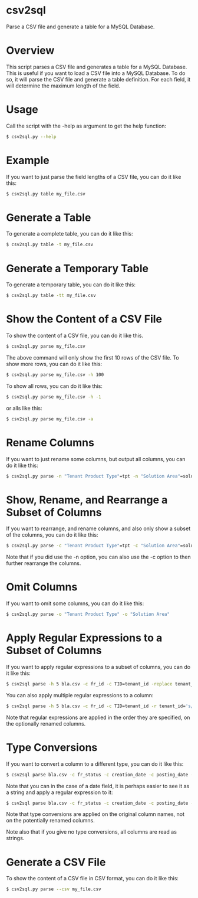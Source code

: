 # csv2sql

Parse a CSV file and generate a table for a MySQL Database.


# Overview

This script parses a CSV file and generates a table for a MySQL Database.
This is useful if you want to load a CSV file into a MySQL Database.
To do so, it will parse the CSV file and generate a table definition.
For each field, it will determine the maximum length of the field.


# Usage

Call the script with the -help as argument
to get the help function:

```bash
$ csv2sql.py --help
```

# Example

If you want to just parse the field
lengths of a CSV file, you can do it like this:

```bash
$ csv2sql.py table my_file.csv
```


# Generate a Table

To generate a complete table, you can do it like this:

```bash
$ csv2sql.py table -t my_file.csv
```


# Generate a Temporary Table

To generate a temporary table, you can do it like this:

```bash
$ csv2sql.py table -tt my_file.csv
```


# Show the Content of a CSV File

To show the content of a CSV file, you can do it like this.

```bash
$ csv2sql.py parse my_file.csv
```

The above command will only show the first 10 rows of the CSV file.
To show more rows, you can do it like this:

```bash
$ csv2sql.py parse my_file.csv -h 100
```

To show all rows, you can do it like this:

```bash
$ csv2sql.py parse my_file.csv -h -1
```

or alls like this:

```bash
$ csv2sql.py parse my_file.csv -a
```

# Rename Columns

If you want to just rename some columns, but output all columns, you can do it like this:

```bash
$ csv2sql.py parse -n "Tenant Product Type"=tpt -n "Solution Area"=solution_area
```


# Show, Rename, and Rearrange a Subset of Columns

If you want to rearrange, and rename columns, and also only show a subset of
the columns, you can do it like this:

```bash
$ csv2sql.py parse -c "Tenant Product Type"=tpt -c "Solution Area"=solution_area
```

Note that if you did use the -n option, you can also use the -c option to
then further rearrange the columns.


# Omit Columns

If you want to omit some columns, you can do it like this:

```bash
$ csv2sql.py parse -o "Tenant Product Type" -o "Solution Area"
```


# Apply Regular Expressions to a Subset of Columns

If you want to apply regular expressions to a subset of columns, you can do it like this:

```bash
$ csv2sql parse -h 5 bla.csv -c fr_id -c TID=tenant_id -replace tenant_id='s/S_0(.*)/\1/g'
```

You can also apply multiple regular expressions to a column:

```bash
$ csv2sql parse -h 5 bla.csv -c fr_id -c TID=tenant_id -r tenant_id='s/S_0(.*)/\1/g' -r tenant_id='s/74/99/g'
```

Note that regular expressions are applied in the order they are specified, on the
optionally renamed columns.


# Type Conversions

If you want to convert a column to a different type, you can do it like this:

```bash
$ csv2sql parse bla.csv -c fr_status -c creation_date -c posting_date -t fr_status=str -t 'posting_date=date(%Y-%m-%d)(%Y)'
```

Note that you can in the case of a date field, it is perhaps easier to see it as
a string and apply a regular expression to it:

```bash
$ csv2sql parse bla.csv -c fr_status -c creation_date -c posting_date -t fr_status=str -r posting_date='s/(\d\d\d\d)-.*/\1/'
```

Note that type conversions are applied on the original column names, not on the
potentially renamed columns.

Note also that if you give no type conversions, all columns are read as strings.


# Generate a CSV File

To show the content of a CSV file in CSV format, you can do it like this:

```bash
$ csv2sql.py parse --csv my_file.csv
```

